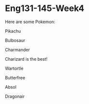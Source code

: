 # Eng131-145-Week4

Here are some Pokemon:

Pikachu

Bulbosaur

Charmander

Charizard is the best!

Wartortle

Butterfree

Absol

Dragonair
